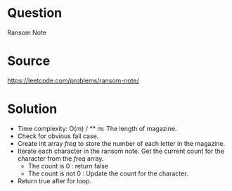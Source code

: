 # Question
Ransom Note

# Source
https://leetcode.com/problems/ransom-note/

# Solution
 - Time complexity: O(m) / ** m: The length of magazine.
 - Check for obvious fail case.
 - Create int array *freq* to store the number of each letter in the magazine.
 - Iterate each character in the ransom note. Get the current count for the character from the *freq* array.
    - The count is 0 : return false
    - The count is not 0 : Update the count for the character.
 - Return true after for loop.